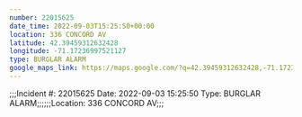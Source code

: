 ```yaml
---
number: 22015625
date_time: 2022-09-03T15:25:50+00:00
location: 336 CONCORD AV
latitude: 42.39459312632428
longitude: -71.17236997521127
type: BURGLAR ALARM
google_maps_link: https://maps.google.com/?q=42.39459312632428,-71.17236997521127
---
```


;;;Incident #: 22015625  Date: 2022-09-03 15:25:50   Type: BURGLAR ALARM;;;;;;Location: 336 CONCORD AV;;;
